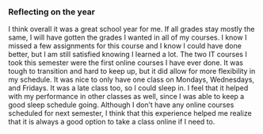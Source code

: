 ### Reflecting on the year 

I think overall it was a great school year for me. If all grades stay mostly the same, I will have gotten the grades I wanted in all of my courses. I know I missed a few assignments for this course and I know I could have done better, but I am still satisfied knowing I learned a lot. The two IT courses I took this semester were the first online courses I have ever done. It was tough to transition and hard to keep up, but it did allow for more flexibility in my schedule. It was nice to only have one class on Mondays, Wednesdays, and Fridays. It was a late class too, so I could sleep in. I feel that it helped with my performance in other classes as well, since I was able to keep a good sleep schedule going. Although I don’t have any online courses scheduled for next semester, I think that this experience helped me realize that it is always a good option to take a class online if I need to.
